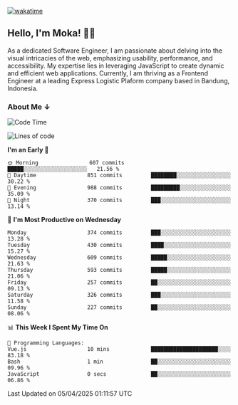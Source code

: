 [![wakatime](https://wakatime.com/badge/user/af9abd23-dba3-4dbe-973c-b045a9417a55.svg?style=social)](https://wakatime.com/@af9abd23-dba3-4dbe-973c-b045a9417a55)
## Hello, I'm Moka! 👋🏼


As a dedicated Software Engineer, I am passionate about delving into the visual intricacies of the web, emphasizing usability, performance, and accessibility. My expertise lies in leveraging JavaScript to create dynamic and efficient web applications. Currently, I am thriving as a Frontend Engineer at a leading Express Logistic Plaform company based in Bandung, Indonesia.

### About Me ↓

<!--START_SECTION:waka-->
![Code Time](http://img.shields.io/badge/Code%20Time-11%2C844%20hrs%2035%20mins-blue)

![Lines of code](https://img.shields.io/badge/From%20Hello%20World%20I%27ve%20Written-4.2%20million%20lines%20of%20code-blue)

**I'm an Early 🐤** 

```text
🌞 Morning                607 commits         █████░░░░░░░░░░░░░░░░░░░░   21.56 % 
🌆 Daytime                851 commits         ████████░░░░░░░░░░░░░░░░░   30.22 % 
🌃 Evening                988 commits         █████████░░░░░░░░░░░░░░░░   35.09 % 
🌙 Night                  370 commits         ███░░░░░░░░░░░░░░░░░░░░░░   13.14 % 
```
📅 **I'm Most Productive on Wednesday** 

```text
Monday                   374 commits         ███░░░░░░░░░░░░░░░░░░░░░░   13.28 % 
Tuesday                  430 commits         ████░░░░░░░░░░░░░░░░░░░░░   15.27 % 
Wednesday                609 commits         █████░░░░░░░░░░░░░░░░░░░░   21.63 % 
Thursday                 593 commits         █████░░░░░░░░░░░░░░░░░░░░   21.06 % 
Friday                   257 commits         ██░░░░░░░░░░░░░░░░░░░░░░░   09.13 % 
Saturday                 326 commits         ███░░░░░░░░░░░░░░░░░░░░░░   11.58 % 
Sunday                   227 commits         ██░░░░░░░░░░░░░░░░░░░░░░░   08.06 % 
```


📊 **This Week I Spent My Time On** 

```text
💬 Programming Languages: 
Vue.js                   10 mins             █████████████████████░░░░   83.18 % 
Bash                     1 min               ██░░░░░░░░░░░░░░░░░░░░░░░   09.96 % 
JavaScript               0 secs              ██░░░░░░░░░░░░░░░░░░░░░░░   06.86 % 
```


 Last Updated on 05/04/2025 01:11:57 UTC
<!--END_SECTION:waka-->
